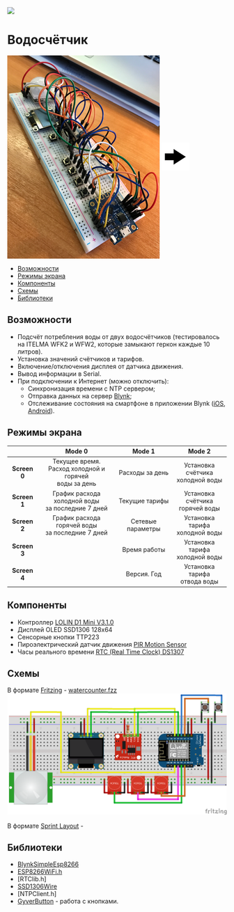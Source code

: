 <img src="https://img.shields.io/badge/version-0.1-green">

# Водосчётчик

<img valign="middle" src="img/Watercounter_01.png"> <img valign="middle" src="img/arrow-icon-right.png">

- [Возможности](https://github.com/killadog/WaterCounter/blob/main/README.md#%D0%B2%D0%BE%D0%B7%D0%BC%D0%BE%D0%B6%D0%BD%D0%BE%D1%81%D1%82%D0%B8)
- [Режимы экрана](https://github.com/killadog/WaterCounter/blob/main/README.md#%D1%80%D0%B5%D0%B6%D0%B8%D0%BC%D1%8B-%D1%8D%D0%BA%D1%80%D0%B0%D0%BD%D0%B0)
- [Компоненты](https://github.com/killadog/WaterCounter/blob/main/README.md#%D0%BA%D0%BE%D0%BC%D0%BF%D0%BE%D0%BD%D0%B5%D0%BD%D1%82%D1%8B)
- [Схемы](https://github.com/killadog/WaterCounter/blob/main/README.md#%D1%81%D1%85%D0%B5%D0%BC%D1%8B)
- [Библиотеки](https://github.com/killadog/WaterCounter/blob/main/README.md#%D0%B1%D0%B8%D0%B1%D0%BB%D0%B8%D0%BE%D1%82%D0%B5%D0%BA%D0%B8)

## Возможности
- Подсчёт потребления воды от двух водосчётчиков (тестировалось на ITELMA WFK2 и WFW2, которые замыкают геркон каждые 10 литров).
- Установка значений счётчиков и тарифов.
- Включение/отключения дисплея от датчика движения.
- Вывод информации в Serial.
- При подключении к Интернет (можно отключить):
  - Синхронизация времени с NTP сервером; 
  - Отправка данных на сервер [Blynk](https://blynk.io/);
  - Отслеживание состояния на смартфоне в приложении Blynk ([iOS](https://apps.apple.com/us/app/blynk-iot-for-arduino-esp32/id808760481), [Android](https://play.google.com/store/apps/details?id=cc.blynk&hl=en_US)).

## Режимы экрана

||**Mode 0**|**Mode 1** |**Mode 2**|
|:---:|:---:|:---:|:---:|
|**Screen 0**|Текущее время. <br /> Расход холодной и горячей <br /> воды за день|Расходы за день|Установка счётчика <br /> холодной воды|
|**Screen 1**|График расхода холодной воды <br /> за последние 7 дней|Текущие тарифы|Установка счётчика <br /> горячей воды|
|**Screen 2**|График расхода горячей воды <br /> за последние 7 дней|Сетевые параметры|Установка тарифа <br /> холодной воды|
|**Screen 3**||Время работы|Установка тарифа <br /> холодной воды|
|**Screen 4**||Версия. Год|Установка тарифа <br /> отвода воды|

## Компоненты
- Контроллер [LOLIN D1 Mini V3.1.0](https://www.wemos.cc/en/latest/d1/d1_mini.html)
- Дисплей OLED SSD1306 128x64
- Сенсорные кнопки TTP223
- Пироэлектрический датчик движения [PIR Motion Sensor](https://robotdyn.com/pir-motion-sensor.html)
- Часы реального времени [RTC (Real Time Clock) DS1307](https://robotdyn.com/rtc-real-time-clock-ds1307-module.html)

## Схемы
В формате [Fritzing](https://fritzing.org/) - [watercounter.fzz](https://github.com/killadog/WaterCounter/tree/main/img/watercounter.fzz)
<img src="img/watercounter_02.png">

В формате [Sprint Layout]() - []()

## Библиотеки

- [BlynkSimpleEsp8266](https://github.com/blynkkk/blynk-library)
- [ESP8266WiFi.h](https://github.com/esp8266/Arduino/tree/master/libraries/ESP8266WiFi)
- [RTClib.h]
- [SSD1306Wire](https://github.com/ThingPulse/esp8266-oled-ssd1306)
- [NTPClient.h]
- [GyverButton](https://github.com/AlexGyver/GyverLibs/tree/master/GyverButton) - работа с кнопками.
